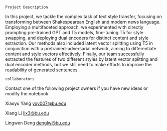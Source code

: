`Project Description`

In this project, we tackle the complex task of text style transfer, focusing on transforming between
Shakespearean English and modern news language. Employing a multifaceted approach, we experimented
with directly prompting pre-trained GPT and T5 models, fine-tuning T5 for style swapping, and
deploying dual encoders for distinct content and style extraction. Our methods also included latent vector
splitting using T5 in conjunction with a pretrained-adversarial network, aiming to differentiate content
and style vectors effectively. Finally, our team successfully extracted the features of two different styles
by latent vector splitting and dual encoder methods, but we still need to make efforts to improve the
readability of generated sentences.



`collaborators`

Contact  one of the following project owners if you have new ideas or modify the notebook

Xiaoyu Yang yxy007@bu.edu

Xiang Li lix3@bu.edu

Lingwen Deng denglw@bu.edu
